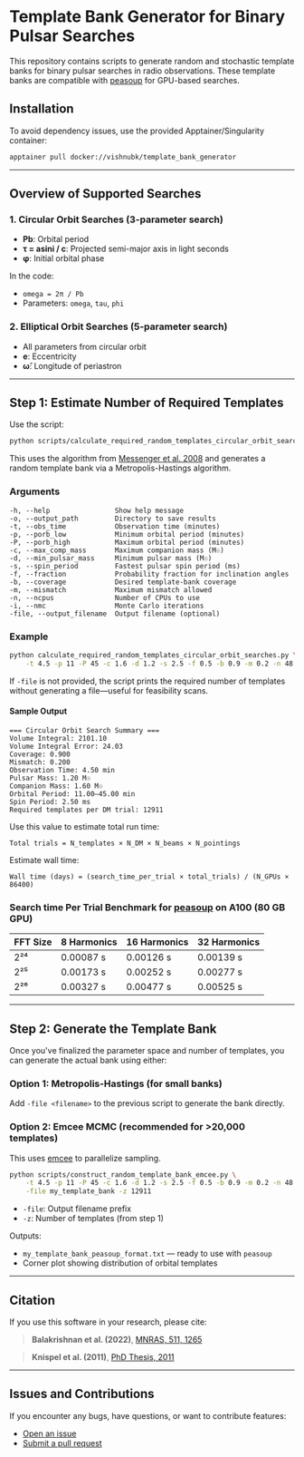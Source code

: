 # Template Bank Generator for Binary Pulsar Searches

This repository contains scripts to generate random and stochastic template banks for binary pulsar searches in radio observations. These template banks are compatible with [peasoup](https://github.com/vishnubk/peasoup/tree/master) for GPU-based searches.

## Installation

To avoid dependency issues, use the provided Apptainer/Singularity container:

```bash
apptainer pull docker://vishnubk/template_bank_generator
```

---

## Overview of Supported Searches

### 1. Circular Orbit Searches (3-parameter search)

* **Pb**: Orbital period
* **τ = asini / c**: Projected semi-major axis in light seconds
* **φ**: Initial orbital phase

In the code:

* `omega = 2π / Pb`
* Parameters: `omega`, `tau`, `phi`

### 2. Elliptical Orbit Searches (5-parameter search)

* All parameters from circular orbit
* **e**: Eccentricity
* **ω̄**: Longitude of periastron

---

## Step 1: Estimate Number of Required Templates

Use the script:

```bash
python scripts/calculate_required_random_templates_circular_orbit_searches.py
```

This uses the algorithm from [Messenger et al. 2008](https://ui.adsabs.harvard.edu/abs/2009PhRvD..79j4017M/abstract) and generates a random template bank via a Metropolis-Hastings algorithm.

### Arguments

```text
-h, --help                Show help message
-o, --output_path         Directory to save results
-t, --obs_time            Observation time (minutes)
-p, --porb_low            Minimum orbital period (minutes)
-P, --porb_high           Maximum orbital period (minutes)
-c, --max_comp_mass       Maximum companion mass (M☉)
-d, --min_pulsar_mass     Minimum pulsar mass (M☉)
-s, --spin_period         Fastest pulsar spin period (ms)
-f, --fraction            Probability fraction for inclination angles
-b, --coverage            Desired template-bank coverage
-m, --mismatch            Maximum mismatch allowed
-n, --ncpus               Number of CPUs to use
-i, --nmc                 Monte Carlo iterations
-file, --output_filename  Output filename (optional)
```

### Example

```bash
python calculate_required_random_templates_circular_orbit_searches.py \
    -t 4.5 -p 11 -P 45 -c 1.6 -d 1.2 -s 2.5 -f 0.5 -b 0.9 -m 0.2 -n 48 -i 100000
```

If `-file` is not provided, the script prints the required number of templates without generating a file—useful for feasibility scans.

#### Sample Output

```
=== Circular Orbit Search Summary ===
Volume Integral: 2101.10
Volume Integral Error: 24.03
Coverage: 0.900
Mismatch: 0.200
Observation Time: 4.50 min
Pulsar Mass: 1.20 M☉
Companion Mass: 1.60 M☉
Orbital Period: 11.00–45.00 min
Spin Period: 2.50 ms
Required templates per DM trial: 12911
```

Use this value to estimate total run time:

```text
Total trials = N_templates × N_DM × N_beams × N_pointings
```

Estimate wall time:

```text
Wall time (days) = (search_time_per_trial × total_trials) / (N_GPUs × 86400)
```

### Search time Per Trial Benchmark for [peasoup](https://github.com/vishnubk/peasoup/tree/keplerian) on A100 (80 GB GPU)

| FFT Size | 8 Harmonics | 16 Harmonics | 32 Harmonics |
| -------- | ----------- | ------------ | ------------ |
| 2²⁴      | 0.00087 s   | 0.00126 s    | 0.00139 s    |
| 2²⁵      | 0.00173 s   | 0.00252 s    | 0.00277 s    |
| 2²⁶      | 0.00327 s   | 0.00477 s    | 0.00525 s    |

---

## Step 2: Generate the Template Bank

Once you've finalized the parameter space and number of templates, you can generate the actual bank using either:

### Option 1: Metropolis-Hastings (for small banks)

Add `-file <filename>` to the previous script to generate the bank directly.

### Option 2: Emcee MCMC (recommended for >20,000 templates)

This uses [emcee](https://emcee.readthedocs.io/en/stable/) to parallelize sampling.

```bash
python scripts/construct_random_template_bank_emcee.py \
    -t 4.5 -p 11 -P 45 -c 1.6 -d 1.2 -s 2.5 -f 0.5 -b 0.9 -m 0.2 -n 48 \
    -file my_template_bank -z 12911
```

* `-file`: Output filename prefix
* `-z`: Number of templates (from step 1)

Outputs:

* `my_template_bank_peasoup_format.txt` — ready to use with `peasoup`
* Corner plot showing distribution of orbital templates

---

## Citation

If you use this software in your research, please cite:

> **Balakrishnan et al. (2022)**, [MNRAS, 511, 1265](https://ui.adsabs.harvard.edu/abs/2022MNRAS.511.1265B/abstract)

> **Knispel et al. (2011)**, [PhD Thesis, 2011](https://ui.adsabs.harvard.edu/abs/2011ApJ...732L...1K/abstract)


---

## Issues and Contributions

If you encounter any bugs, have questions, or want to contribute features:

* [Open an issue]([https://github.com/your-org/template_bank_generator/issues](https://github.com/erc-compact/template_bank_generator/issues))
* [Submit a pull request]([https://github.com/your-org/template_bank_generator/pulls](https://github.com/erc-compact/template_bank_generator/pulls))




